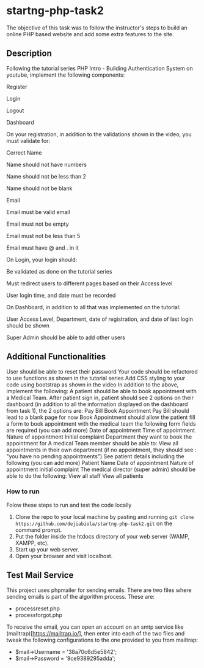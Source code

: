 # startng-php-task2
The objective of this task was to follow the instructor's steps to build an online PHP based website and add some extra features to the site.

## Description

Following the tutorial series PHP Intro - Building Authentication System on youtube, implement the following components:

Register

Login

Logout

Dashboard

On your registration, in addition to the validations shown in the video, you must validate for:

Correct Name 

Name should not have numbers

Name should not be less than 2

Name should not be blank

Email

Email must be valid email

Email must not be empty

Email must not be less than 5

Email must have @ and . in it

On Login, your login should:


Be validated as done on the tutorial series

Must redirect users to different pages based on their Access level

User login time, and date must be recorded

On Dashboard, in addition to all that was implemented on the tutorial:


User Access Level, Department, date of registration, and date of last login should be shown

Super Admin should be able to add other users

## Additional Functionalities
User should be able to reset their password 
Your code should be refactored to use functions as shown in the tutorial series
Add CSS styling to your code using bootstrap as shown in the video
In addition to the above, implement the following:
A patient should be able to book appointment with a Medical Team. 
After patient sign in, patient should see 2 options on their dashboard (in addition to all the information displayed on the dashboard from task 1), the 2 options are: 
Pay Bill
Book Appointment
Pay Bill should lead to a blank page for now
Book Appointment should allow the patient fill a form to book appointment with the medical team the following form fields are required (you can add more)
Date of appointment
Time of appointment
Nature of appointment
Initial complaint
Department they want to book the appointment for
A medical Team member should be able to:
View all appointments in their own department (if no appointment, they should see : "you have no pending appointments")
See patient details including the following (you can add more)
Patient Name
Date of appointment
Nature of appointment
initial complaint
The medical director (super admin) should be able to do the following:
View all staff
View all patients


### How to run
Folow these steps to run and test the code locally
1. Clone the repo to your local machine by pasting and running `git clone https://github.com/dejiabiola/startng-php-task2.git` on the command prompt.
2. Put the folder inside the htdocs directory of your web server (WAMP, XAMPP, etc).
3. Start up your web server.
4. Open your browser and visit localhost.


## Test Mail Service
This project uses phpmailer for sending emails.
There are two files where sending emails is part of the algorithm process. These are: 
- processreset.php
- processforgot.php

To receive the email, you can open an account on an smtp service like (mailtrap)[https://mailtrap.io/], then enter into each of the two files and tweak the following configurations to the one provided to you from mailtrap:
- $mail->Username   = '38a70c6d5e5842';
- $mail->Password   = '9ce9389295adda'; 


